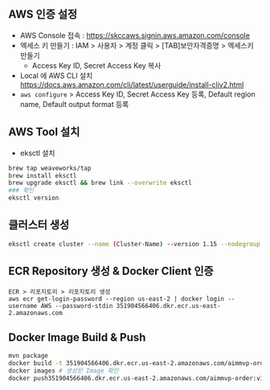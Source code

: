 ## AWS 인증 설정
*  AWS Console 접속 : https://skccaws.signin.aws.amazon.com/console
* 엑세스 키 만들기 : IAM > 사용자 > 계정 클릭 > [TAB]보안자격증명 > 엑세스키 만들기
  - Access Key ID, Secret Access Key 복사
* Local 에 AWS CLI 설치
  https://docs.aws.amazon.com/cli/latest/userguide/install-cliv2.html
* ```aws configure``` > Access Key ID, Secret Access Key 등록, Default region name, Default output format 등록

## AWS Tool 설치
* eksctl 설치
```sh
brew tap weaveworks/tap
brew install eksctl
brew upgrade eksctl && brew link --overwrite eksctl
### 확인
eksctl version
```

## 클러스터 생성
```sh
eksctl create cluster --name (Cluster-Name) --version 1.15 --nodegroup-name standard-workers --node-type t3.medium --nodes 3 --nodes-min 1 --nodes-max 3
```

## ECR Repository 생성 & Docker Client 인증
```
ECR > 리포지토리 > 리포지토리 생성
aws ecr get-login-password --region us-east-2 | docker login --username AWS --password-stdin 351904566406.dkr.ecr.us-east-2.amazonaws.com
```

## Docker Image Build & Push
```sh
mvn package
docker build -t 351904566406.dkr.ecr.us-east-2.amazonaws.com/aimmvp-order:v1 .
docker images # 생성된 Image 확인
docker push351904566406.dkr.ecr.us-east-2.amazonaws.com/aimmvp-order:v1 
```